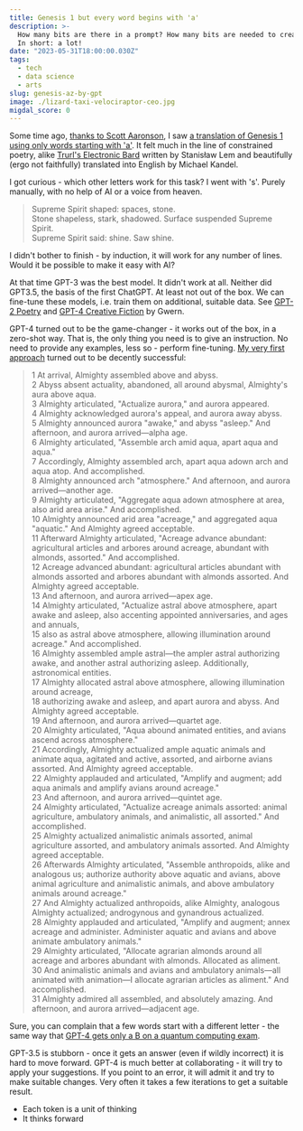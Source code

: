 ```yaml
---
title: Genesis 1 but every word begins with 'a'
description: >-
  How many bits are there in a prompt? How many bits are needed to create an image?
  In short: a lot!
date: "2023-05-31T18:00:00.030Z"
tags:
  - tech
  - data science
  - arts
slug: genesis-az-by-gpt
image: ./lizard-taxi-velociraptor-ceo.jpg
migdal_score: 0
---
```


Some time ago, [thanks to Scott Aaronson](https://www.facebook.com/scott.aaronson.5/posts/pfbid0yn4ecJsiQi5Wjhq7mTwh2qCVoBzkWvKCDFgL3JZTxzKbhwcUR7qh89b83TRyw6zFl), I saw [a translation of Genesis 1 using only words starting with 'a'](http://llamasandmystegosaurus.blogspot.com/2017/05/alpha.html). It felt much in the line of constrained poetry, alike [Trurl's Electronic Bard](http://www.art.net/~hopkins/Don/lem/WonderfulPoems.html) written by Stanisław Lem and beautifully (ergo not faithfully) translated into English by Michael Kandel.

I got curious - which other letters work for this task? I went with 's'. Purely manually, with no help of AI or a voice from heaven.

> Supreme Spirit shaped: spaces, stone.  
> Stone shapeless, stark, shadowed. Surface suspended Supreme Spirit.  
> Supreme Spirit said: shine. Saw shine.

I didn't bother to finish - by induction, it will work for any number of lines.
Would it be possible to make it easy with AI?

At that time GPT-3 was the best model. It didn't work at all. Neither did GPT3.5, the basis of the first ChatGPT. At least not out of the box. We can fine-tune these models, i.e. train them on additional, suitable data. See [GPT-2 Poetry](https://gwern.net/gpt-2) and [GPT-4 Creative Fiction](https://gwern.net/gpt-3) by Gwern.

GPT-4 turned out to be the game-changer - it works out of the box, in a zero-shot way. That is, the only thing you need is to give an instruction. No need to provide any examples, less so - perform fine-tuning. [My very first approach](https://www.facebook.com/piotr.migdal.9/posts/pfbid0utetW16tFfjgi9AD4uYR3VpQRCPgRVSpLdcfMCFWBJDjUhPaEE6SzoxGozGPFepRl) turned out to be decently successful:

> 1 At arrival, Almighty assembled above and abyss.  
> 2 Abyss absent actuality, abandoned, all around abysmal, Almighty's aura above aqua.  
> 3 Almighty articulated, "Actualize aurora," and aurora appeared.  
> 4 Almighty acknowledged aurora's appeal, and aurora away abyss.  
> 5 Almighty announced aurora "awake," and abyss "asleep." And afternoon, and aurora arrived—alpha age.  
> 6 Almighty articulated, "Assemble arch amid aqua, apart aqua and aqua."  
> 7 Accordingly, Almighty assembled arch, apart aqua adown arch and aqua atop. And accomplished.  
> 8 Almighty announced arch "atmosphere." And afternoon, and aurora arrived—another age.  
> 9 Almighty articulated, "Aggregate aqua adown atmosphere at area, also arid area arise." And accomplished.  
> 10 Almighty announced arid area "acreage," and aggregated aqua "aquatic." And Almighty agreed acceptable.  
> 11 Afterward Almighty articulated, "Acreage advance abundant: agricultural articles and arbores around acreage, abundant with almonds, assorted." And accomplished.  
> 12 Acreage advanced abundant: agricultural articles abundant with almonds assorted and arbores abundant with almonds assorted. And Almighty agreed acceptable.  
> 13 And afternoon, and aurora arrived—apex age.  
> 14 Almighty articulated, "Actualize astral above atmosphere, apart awake and asleep, also accenting appointed anniversaries, and ages and annuals,  
> 15 also as astral above atmosphere, allowing illumination around acreage." And accomplished.  
> 16 Almighty assembled ample astral—the ampler astral authorizing awake, and another astral authorizing asleep. Additionally, astronomical entities.  
> 17 Almighty allocated astral above atmosphere, allowing illumination around acreage,  
> 18 authorizing awake and asleep, and apart aurora and abyss. And Almighty agreed acceptable.  
> 19 And afternoon, and aurora arrived—quartet age.  
> 20 Almighty articulated, "Aqua abound animated entities, and avians ascend across atmosphere."  
> 21 Accordingly, Almighty actualized ample aquatic animals and animate aqua, agitated and active, assorted, and airborne avians assorted. And Almighty agreed acceptable.  
> 22 Almighty applauded and articulated, "Amplify and augment; add aqua animals and amplify avians around acreage."  
> 23 And afternoon, and aurora arrived—quintet age.  
> 24 Almighty articulated, "Actualize acreage animals assorted: animal agriculture, ambulatory animals, and animalistic, all assorted." And accomplished.  
> 25 Almighty actualized animalistic animals assorted, animal agriculture assorted, and ambulatory animals assorted. And Almighty agreed acceptable.  
> 26 Afterwards Almighty articulated, "Assemble anthropoids, alike and analogous us; authorize authority above aquatic and avians, above animal agriculture and animalistic animals, and above ambulatory animals around acreage."  
> 27 And Almighty actualized anthropoids, alike Almighty, analogous Almighty actualized; androgynous and gynandrous actualized.  
> 28 Almighty applauded and articulated, "Amplify and augment; annex acreage and administer. Administer aquatic and avians and above animate ambulatory animals."  
> 29 Almighty articulated, "Allocate agrarian almonds around all acreage and arbores abundant with almonds. Allocated as aliment.  
> 30 And animalistic animals and avians and ambulatory animals—all animated with animation—I allocate agrarian articles as aliment." And accomplished.  
> 31 Almighty admired all assembled, and absolutely amazing. And afternoon, and aurora arrived—adjacent age.

Sure, you can complain that a few words start with a different letter - the same way that [GPT-4 gets only a B on a quantum computing exam](https://scottaaronson.blog/?p=7209).

GPT-3.5 is stubborn - once it gets an answer (even if wildly incorrect) it is hard to move forward. GPT-4 is much better at collaborating - it will try to apply your suggestions. If you point to an error, it will admit it and try to make suitable changes. Very often it takes a few iterations to get a suitable result.

- Each token is a unit of thinking
- It thinks forward
